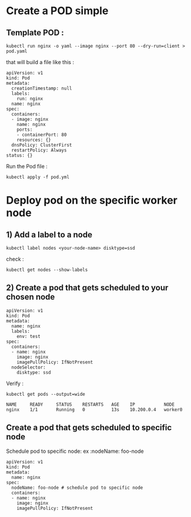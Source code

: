 # Create a POD simple 

## Template POD :

```
kubectl run nginx -o yaml --image nginx --port 80 --dry-run=client > pod.yaml
```

that will build a file like this :
```
apiVersion: v1
kind: Pod
metadata:
  creationTimestamp: null
  labels:
    run: nginx
  name: nginx
spec:
  containers:
  - image: nginx
    name: nginx
    ports:
    - containerPort: 80
    resources: {}
  dnsPolicy: ClusterFirst
  restartPolicy: Always
status: {}
```

Run the Pod file :
```
kubectl apply -f pod.yml 
```

# Deploy pod on the specific worker node

## 1) Add a label to a node
```
kubectl label nodes <your-node-name> disktype=ssd
```
check :
```
kubectl get nodes --show-labels
```
## 2) Create a pod that gets scheduled to your chosen node
```
apiVersion: v1
kind: Pod
metadata:
  name: nginx
  labels:
    env: test
spec:
  containers:
  - name: nginx
    image: nginx
    imagePullPolicy: IfNotPresent
  nodeSelector:
    disktype: ssd
```

Verify :
```
kubectl get pods --output=wide
```

```
NAME     READY     STATUS    RESTARTS   AGE    IP           NODE
nginx    1/1       Running   0          13s    10.200.0.4   worker0
```

## Create a pod that gets scheduled to specific node

Schedule pod to specific node: 
ex :nodeName: foo-node 
```
apiVersion: v1
kind: Pod
metadata:
  name: nginx
spec:
  nodeName: foo-node # schedule pod to specific node
  containers:
  - name: nginx
    image: nginx
    imagePullPolicy: IfNotPresent
```
